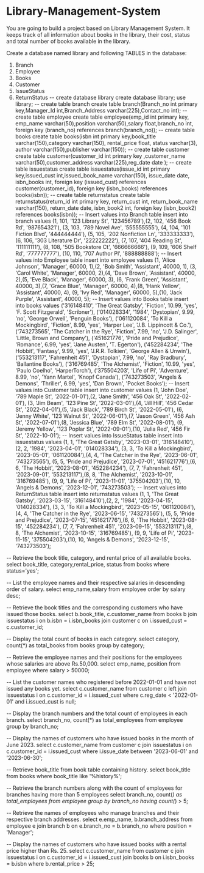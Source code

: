 # Library-Management-System
You are going to build a project based on Library Management System. It keeps track of all information about books in the library, their cost, status and total number of books available in the library.

Create a database named library and following TABLES in the database: 

1. Branch 
2. Employee 
3. Books
4. Customer
5. IssueStatus
6. ReturnStatus 
-- create database library
create database library;
use library;
-- create table branch
create table branch(Branch_no int primary key,Manager_Id int,Branch_Address varchar(225),Contact_no int);
-- create table employee
create table employee(emp_id int primary key, emp_name varchar(50),position varchar(50),salary float,branch_no int,
foreign key (branch_no) references branch(branch_no));
-- create table books
create table books(isbn int primary key,book_title varchar(150),category varchar(150), rental_price float, status varchar(3),
author varchar(150),publisher varchar(150));
-- create table customer
create table customer(customer_id int primary key ,customer_name varchar(50),customer_address varchar(225),reg_date date );
-- create table issuestatus 
create table issuestatus(issue_id int primary key,issued_cust int,issued_book_name varchar(150), issue_date date, isbn_books int,
foreign key (issued_cust) references customer(customer_id), foreign key (isbn_books) references books(isbn));
-- create table returnstatus 
create table returnstatus(return_id int primary key, return_cust int, return_book_name varchar(150), return_date date, isbn_book2 int,
foreign key (isbn_book2) references books(isbn));
-- Insert values into Branch table
insert into branch values (1, 101, '123 Library St', '123456789'),(2, 102, '456 Book Rd', '987654321'),
(3, 103, '789 Novel Ave', '555555555'), (4, 104, '101 Fiction Blvd', '444444444'), (5, 105, '202 Nonfiction Ln', '333333333'),
(6, 106, '303 Literature Dr', '222222222'), (7, 107, '404 Reading St', '111111111'), (8, 108, '505 Bookstore Ct', '666666666'),
 (9, 109, '606 Shelf Rd', '777777777'), (10, 110, '707 Author Pl', '888888888');
 -- Insert values into Employee table
insert into employee values (1, 'Alice Johnson', 'Manager', 60000, 1),(2, 'Bob Smith', 'Assistant', 40000, 1),
(3, 'Carol White', 'Manager', 60000, 2),(4, 'Dave Brown', 'Assistant', 40000, 2),(5, 'Eve Black', 'Manager', 60000, 3),
(6, 'Frank Green', 'Assistant', 40000, 3),(7, 'Grace Blue', 'Manager', 60000, 4),(8, 'Hank Yellow', 'Assistant', 40000, 4),
(9, 'Ivy Red', 'Manager', 60000, 5),(10, 'Jack Purple', 'Assistant', 40000, 5);
-- Insert values into Books table
insert into books values ('316148410', 'The Great Gatsby', 'Fiction', 10.99, 'yes', 'F. Scott Fitzgerald', 'Scribner'),
('014028334', '1984', 'Dystopian', 9.99, 'no', 'George Orwell', 'Penguin Books'),
('061120084', 'To Kill a Mockingbird', 'Fiction', 8.99, 'yes', 'Harper Lee', 'J.B. Lippincott & Co.'),
('743273565', 'The Catcher in the Rye', 'Fiction', 7.99, 'no', 'J.D. Salinger', 'Little, Brown and Company'),
('451621776', 'Pride and Prejudice', 'Romance', 6.99, 'yes', 'Jane Austen', 'T. Egerton'),
('452284234', 'The Hobbit', 'Fantasy', 9.99, 'yes', 'J.R.R. Tolkien', 'George Allen & Unwin'),
('553213117', 'Fahrenheit 451', 'Dystopian', 7.99, 'no', 'Ray Bradbury', 'Ballantine Books'),
('316769485', 'The Alchemist', 'Fiction', 10.99, 'yes', 'Paulo Coelho', 'HarperTorch'),
('375504203', 'Life of Pi', 'Adventure', 8.99, 'no', 'Yann Martel', 'Knopf Canada'),
('743273503', 'Angels & Demons', 'Thriller', 6.99, 'yes', 'Dan Brown', 'Pocket Books');
-- Insert values into Customer table
insert into customer values (1, 'John Doe', '789 Maple St', '2022-01-01'),(2, 'Jane Smith', '456 Oak St', '2022-02-01'),
(3, 'Jim Beam', '123 Pine St', '2022-03-01'),(4, 'Jill Hill', '456 Cedar St', '2022-04-01'),(5, 'Jack Black', '789 Birch St', '2022-05-01'),
(6, 'Jenny White', '123 Walnut St', '2022-06-01'),(7, 'Jason Green', '456 Ash St', '2022-07-01'),(8, 'Jessica Blue', '789 Elm St', '2022-08-01'),
(9, 'Jeremy Yellow', '123 Poplar St', '2022-09-01'),(10, 'Julia Red', '456 Fir St', '2022-10-01');
-- Insert values into IssueStatus table
insert into issuestatus values (1, 1, 'The Great Gatsby', '2023-03-01', '316148410'),(2, 2, '1984', '2023-04-01', '014028334'),
(3, 3, 'To Kill a Mockingbird', '2023-05-01', '061120084'),(4, 4, 'The Catcher in the Rye', '2023-06-01', '743273565'),
(5, 5, 'Pride and Prejudice', '2023-07-01', '451621776'),(6, 6, 'The Hobbit', '2023-08-01', '452284234'),
(7, 7, 'Fahrenheit 451', '2023-09-01', '553213117'),(8, 8, 'The Alchemist', '2023-10-01', '316769485'),
(9, 9, 'Life of Pi', '2023-11-01', '375504203'),(10, 10, 'Angels & Demons', '2023-12-01', '743273503');
-- Insert values into ReturnStatus table
insert into returnstatus values (1, 1, 'The Great Gatsby', '2023-03-15', '316148410'),(2, 2, '1984', '2023-04-15', '014028334'),
(3, 3, 'To Kill a Mockingbird', '2023-05-15', '061120084'),(4, 4, 'The Catcher in the Rye', '2023-06-15', '743273565'),
(5, 5, 'Pride and Prejudice', '2023-07-15', '451621776'),(6, 6, 'The Hobbit', '2023-08-15', '452284234'),
(7, 7, 'Fahrenheit 451', '2023-09-15', '553213117'),(8, 8, 'The Alchemist', '2023-10-15', '316769485'),
(9, 9, 'Life of Pi', '2023-11-15', '375504203'),(10, 10, 'Angels & Demons', '2023-12-15', '743273503');

-- Retrieve the book title, category, and rental price of all available books. 
select book_title, category,rental_price, status from books where status='yes';

-- List the employee names and their respective salaries in descending order of salary. 
select emp_name,salary from employee order by salary desc;

-- Retrieve the book titles and the corresponding customers who have issued those books. 
select b.book_title, c.customer_name from books b join issuestatus i on b.isbn = i.isbn_books
join customer c on i.issued_cust = c.customer_id;

-- Display the total count of books in each category. 
select category, count(*) as total_books from books group by category;

-- Retrieve the employee names and their positions for the employees whose salaries are above Rs.50,000. 
select emp_name, position from employee where salary > 50000;

-- List the customer names who registered before 2022-01-01 and have not issued any books yet. 
select c.customer_name from customer c left join issuestatus i on c.customer_id = i.issued_cust
where c.reg_date < '2022-01-01' and i.issued_cust is null;

-- Display the branch numbers and the total count of employees in each branch. 
select branch_no, count(*) as total_employees from employee group by branch_no;

-- Display the names of customers who have issued books in the month of June 2023.
select c.customer_name from customer c join issuestatus i on c.customer_id = i.issued_cust
where i.issue_date between '2023-06-01' and '2023-06-30';

--  Retrieve book_title from book table containing history. 
select book_title from books where book_title like '%history%';

-- Retrieve the branch numbers along with the count of employees for branches having more than 5 employees
select branch_no, count(*) as total_employees from employee group by branch_no having count(*) > 5;

-- Retrieve the names of employees who manage branches and their respective branch addresses.
select e.emp_name, b.branch_address from employee e join branch b on e.branch_no = b.branch_no where position = 'Manager';

--  Display the names of customers who have issued books with a rental price higher than Rs. 25.
select c.customer_name from customer c join issuestatus i on c.customer_id = i.issued_cust
join books b on i.isbn_books = b.isbn where b.rental_price > 25;
